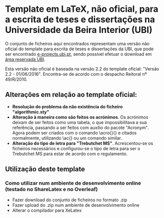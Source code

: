 # Template em LaTeX, não oficial, para a escrita de teses e dissertações na Universidade da Beira Interior (UBI)

O conjunto de ficheiros aqui encontrados representam uma versão não oficial do template para escrita de teses e dissertações da UBI, que pode ser encontrado [e-projects.ubi.pt](http://www.e-projects.ubi.pt/latex/template.html), sendo possível efetuar o download em [área reservada UBI](https://minha.ubi.pt/sub/areareservada/).

Esta versão não oficial é baseada na versão 2.2 do template oficial: "Versão 2.2 - 01/06/2016". Encontra-se de acordo com o despacho Reitoral nº 49/R/2010.

## Alterações em relação ao template oficial:
- **Resolução do problema da não existência do ficheiro "algorithmic.sty"**
- **Alteração à maneira como são feitos os acrónimos**. Os acrónimos deixam de ser feitos como uma tabela, o que impossibilitava a sua referência, passando a ser feitos com auxílio do pacote "Acronym". Agora podem ser criados com o comando \acro{}{} e citados normalmente, utilizando \ac{} ou um comando similar.
- **Alteração do tipo de letra para "Trebutchet MS"**. Acrescentou-se os ficheiros necessários e configurou-se o tipo de letra para ser o Trebutchet MS para estar de acordo com o regulamento.

## Utilização deste template
### Como utilizar num ambiente de desenvolvimento online (testado no ShareLatex e no Overleaf)
- Fazer download do conjunto de ficheiros no formato .zip
- Fazer upload do .zip num ambiente de desenvolvimento online
- Alterar o compilador para XeLatex
